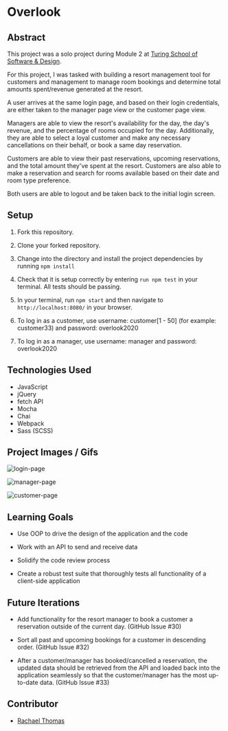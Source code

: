 # Overlook


## Abstract

 This project was a solo project during Module 2 at [Turing School of Software & Design](https://turing.io/).

 For this project, I was tasked with building a resort management tool for customers and management to manage room bookings and determine total amounts spent/revenue generated at the resort.

 A user arrives at the same login page, and based on their login credentials, are either taken to the manager page view or the customer page view.

 Managers are able to view the resort's availability for the day, the day's revenue, and the percentage of rooms occupied for the day. Additionally, they are able to select a loyal customer and make any necessary cancellations on their behalf, or book a same day reservation.

 Customers are able to view their past reservations, upcoming reservations, and the total amount they've spent at the resort. Customers are also able to make a reservation and search for rooms available based on their date and room type preference.

 Both users are able to logout and be taken back to the initial login screen.  

## Setup

1. Fork this repository.

2. Clone your forked repository.

3. Change into the directory and install the project dependencies by running `npm install`

4. Check that it is setup correctly by entering `run npm test` in your terminal. All tests should be passing.

5. In your terminal, run `npm start` and then navigate to `http://localhost:8080/` in your browser.

6. To log in as a customer, use username: customer[1 - 50] (for example: customer33) and password: overlook2020

7. To log in as a manager, use username: manager and password: overlook2020



## Technologies Used

* JavaScript
* jQuery
* fetch API
* Mocha
* Chai
* Webpack
* Sass (SCSS)


## Project Images / Gifs

![login-page](https://user-images.githubusercontent.com/54180641/79929165-30198000-8402-11ea-88d1-8aa407a4fe6a.gif)

![manager-page](https://user-images.githubusercontent.com/54180641/79929178-3ad41500-8402-11ea-91ec-c6776326b9d3.gif)

![customer-page](https://user-images.githubusercontent.com/54180641/79929235-66ef9600-8402-11ea-9be1-b4efd23306f3.gif)


## Learning Goals

* Use OOP to drive the design of the application and the code

* Work with an API to send and receive data

* Solidify the code review process

* Create a robust test suite that thoroughly tests all functionality of a client-side application

## Future Iterations

* Add functionality for the resort manager to book a customer a reservation outside of the current day. (GitHub Issue #30)

* Sort all past and upcoming bookings for a customer in descending order. (GitHub Issue #32)

* After a customer/manager has booked/cancelled a reservation, the updated data should be retrieved from the API and loaded back into the application seamlessly so that the customer/manager has the most up-to-date data. (GitHub Issue #33)


## Contributor

* [Rachael Thomas](https://github.com/rachael-t)
